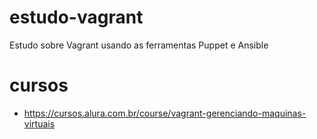 # estudo-vagrant
Estudo sobre Vagrant usando as ferramentas Puppet e Ansible

# cursos
- https://cursos.alura.com.br/course/vagrant-gerenciando-maquinas-virtuais
